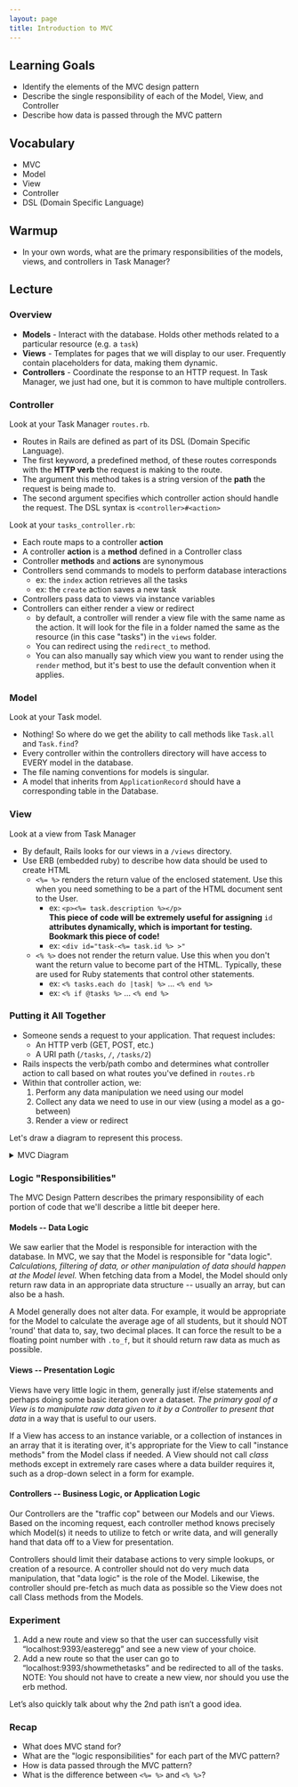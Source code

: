 ```yaml
---
layout: page
title: Introduction to MVC
---
```


## Learning Goals

* Identify the elements of the MVC design pattern
* Describe the single responsibility of each of the Model, View, and Controller
* Describe how data is passed through the MVC pattern

## Vocabulary
* MVC
* Model
* View
* Controller
* DSL (Domain Specific Language)

## Warmup

* In your own words, what are the primary responsibilities of the models, views, and controllers in Task Manager?

## Lecture

### Overview

* **Models** - Interact with the database. Holds other methods related to a particular resource (e.g. a `task`)
* **Views** - Templates for pages that we will display to our user. Frequently contain placeholders for data, making them dynamic.
* **Controllers** - Coordinate the response to an HTTP request. In Task Manager, we just had one, but it is common to have multiple controllers.

### Controller

Look at your Task Manager `routes.rb`.

* Routes in Rails are defined as part of its DSL (Domain Specific Language).
* The first keyword, a predefined method, of these routes corresponds with the **HTTP verb** the request is making to the route.
* The argument this method takes is a string version of the **path** the request is being made to.
* The second argument specifies which controller action should handle the request. The DSL syntax is `<controller>#<action>`

Look at your `tasks_controller.rb`:

* Each route maps to a controller **action**
* A controller **action** is a **method** defined in a Controller class
* Controller **methods** and **actions** are synonymous
* Controllers send commands to models to perform database interactions
  * ex: the `index` action retrieves all the tasks
  * ex: the `create` action saves a new task
* Controllers pass data to views via instance variables
* Controllers can either render a view or redirect
  * by default, a controller will render a view file with the same name as the action. It will look for the file in a folder named the same as the resource (in this case "tasks") in the `views` folder.
  * You can redirect using the `redirect_to` method.
  * You can also manually say which view you want to render using the `render` method, but it's best to use the default convention when it applies.

### Model

Look at your Task model.

* Nothing! So where do we get the ability to call methods like `Task.all` and `Task.find`?
* Every controller within the controllers directory will have access to EVERY model in the database.
* The file naming conventions for models is singular.
* A model that inherits from `ApplicationRecord` should have a corresponding table in the Database.

### View

Look at a view from Task Manager

* By default, Rails looks for our views in a `/views` directory.
* Use ERB (embedded ruby) to describe how data should be used to create HTML
    * `<%= %>` renders the return value of the enclosed statement. Use this when you need something to be a part of the HTML document sent to the User.
      * ex: `<p><%= task.description %></p>`      
      **This piece of code will be extremely useful for assigning** `id` **attributes dynamically, which is important for testing. Bookmark this piece of code!**
      * ex: `<div id="task-<%= task.id %> >"`
    * `<% %>` does not render the return value. Use this when you don't want the return value to become part of the HTML. Typically, these are used for Ruby statements that control other statements.
      * ex: `<% tasks.each do |task| %>` ... `<% end %>`
      * ex: `<% if @tasks %>` ... `<% end %>`

### Putting it All Together

* Someone sends a request to your application. That request includes:
  * An HTTP verb (GET, POST, etc.)
  * A URI path (`/tasks`, `/`, `/tasks/2`)
* Rails inspects the verb/path combo and determines what controller action to call based on what routes you've defined in `routes.rb`
* Within that controller action, we:
    1. Perform any data manipulation we need using our model
    1. Collect any data we need to use in our view (using a model as a go-between)
    1. Render a view or redirect

Let's draw a diagram to represent this process.

<details><summary>MVC Diagram</summary>
<img src='./images/mvc_rails.png'>
</details>



### Logic "Responsibilities"

The MVC Design Pattern describes the primary responsibility of each portion of code that we'll describe a little bit deeper here.

#### Models -- Data Logic

We saw earlier that the Model is responsible for interaction with the database. In MVC, we say that the Model is responsible for "data logic". *Calculations, filtering of data, or other manipulation of data should happen at the Model level.* When fetching data from a Model, the Model should only return raw data in an appropriate data structure -- usually an array, but can also be a hash.

A Model generally does not alter data. For example, it would be appropriate for the Model to calculate the average age of all students, but it should NOT 'round' that data to, say, two decimal places. It can force the result to be a floating point number with `.to_f`, but it should return raw data as much as possible.

#### Views -- Presentation Logic

Views have very little logic in them, generally just if/else statements and perhaps doing some basic iteration over a dataset. *The primary goal of a View is to manipulate raw data given to it by a Controller to present that data* in a way that is useful to our users.

If a View has access to an instance variable, or a collection of instances in an array that it is iterating over, it's appropriate for the View to call "instance methods" from the Model class if needed. A View should not call *class* methods except in extremely rare cases where a data builder requires it, such as a drop-down select in a form for example.

#### Controllers -- Business Logic, or Application Logic

Our Controllers are the "traffic cop" between our Models and our Views. Based on the incoming request, each controller method knows precisely which Model(s) it needs to utilize to fetch or write data, and will generally hand that data off to a View for presentation.

Controllers should limit their database actions to very simple lookups, or creation of a resource. A controller should not do very much data manipulation, that "data logic" is the role of the Model. Likewise, the controller should pre-fetch as much data as possible so the View does not call Class methods from the Models.

### Experiment

1) Add a new route and view so that the user can successfully visit “localhost:9393/easteregg” and see a new view of your choice.
2) Add a new route so that the user can go to “localhost:9393/showmethetasks” and be redirected to all of the tasks. NOTE: You should not have to create a new view, nor should you use the erb method.

Let’s also quickly talk about why the 2nd path isn’t a good idea.

### Recap
* What does MVC stand for?
* What are the "logic responsibilities" for each part of the MVC pattern?
* How is data passed through the MVC pattern?
* What is the difference between `<%= %>` and `<% %>`?
